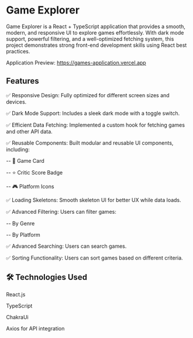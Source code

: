 # Game Explorer

Game Explorer is a React + TypeScript application that provides a smooth, modern, and responsive UI to explore games effortlessly. With dark mode support, powerful filtering, and a well-optimized fetching system, this project demonstrates strong front-end development skills using React best practices.

Application Preview: https://games-application.vercel.app


## Features

✅ Responsive Design: Fully optimized for different screen sizes and devices.

✅ Dark Mode Support: Includes a sleek dark mode with a toggle switch.

✅ Efficient Data Fetching: Implemented a custom hook for fetching games and other API data.

✅ Reusable Components: Built modular and reusable UI components, including:

  -- 🎴 Game Card
  
  -- ⭐ Critic Score Badge
  
  -- 🎮 Platform Icons

✅ Loading Skeletons: Smooth skeleton UI for better UX while data loads.

✅ Advanced Filtering: Users can filter games:

  -- By Genre
  
  -- By Platform

✅ Advanced Searching: Users can search games.

✅ Sorting Functionality: Users can sort games based on different criteria.

## 🛠️ Technologies Used

React.js

TypeScript

ChakraUi

Axios for API integration

